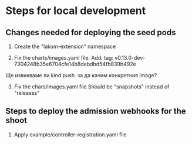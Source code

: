 # Steps for local development


## Changes needed for deploying the seed pods
1. Create the "lakom-extension" namespace

2. Fix the charts/images.yaml file. 
Add:
tag: v0.13.0-dev-7304248b35e6704cfe14b8debdbd54fb839b492e

Ще извикваме ли kind push <image> за да качим конкретния image?

3. Fix the chars/images.yaml file
Should be "snapshots" instead of "releases"

## Steps to deploy the admission webhooks for the shoot
1. Apply example/controller-registration.yaml file
